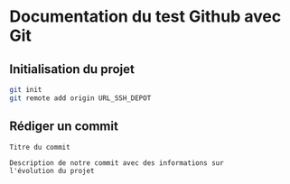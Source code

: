 # Documentation du test Github avec Git

## Initialisation du projet

```bash
git init
git remote add origin URL_SSH_DEPOT
```

## Rédiger un commit

```
Titre du commit

Description de notre commit avec des informations sur
l'évolution du projet